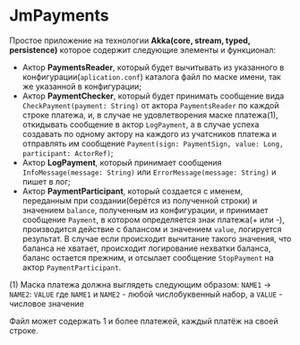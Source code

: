 # JmPayments
Простое приложение на технологии **Akka(core, stream, typed, persistence)** которое содержит следующие элементы и функционал:
- Актор **PaymentsReader**, который будет вычитывать из указанного в конфигурации(`aplication.conf`) каталога файл по маске имени, так же указанной в конфигурации;
- Актор **PaymentChecker**, который будет принимать сообщение вида `CheckPayment(payment: String)` от актора `PaymentsReader` по каждой строке платежа, и, в случае не удовлетворения маске платежа(1), откидывать сообщение в актор `LogPayment`, а в случае успеха создавать по одному актору на каждого из учатсников платежа и отправлять им сообщение `Payment(sign: PaymentSign, value: Long, participant: ActorRef)`;
- Актор **LogPayment**, который принимает сообщения `InfoMessage(message: String)` или `ErrorMessage(message: String)` и пишет в лог;
- Актор **PaymentParticipant**, который создается с именем, переданным при создании(берётся из полученной строки) и значением `balance`, полученным из конфигурации, и принимает сообщение `Payment`,
в котором определяется знак платежа(+ или -), производится действие с балансом и значением `value`, логируется результат. В случае если происходит вычитание такого значения, что баланса не хватает, происходит логирование нехватки баланса, баланс остается прежним, и отсылает сообщение `StopPayment` на актор `PaymentParticipant`.

(1) Маска платежа должна выглядеть следующим образом: `NAME1` -> `NAME2`: `VALUE`
где `NAME1` и `NAME2` - любой числобуквенный набор, а `VALUE` - числовое значение

Файл может содержать 1 и более платежей, каждый платёж на своей строке.